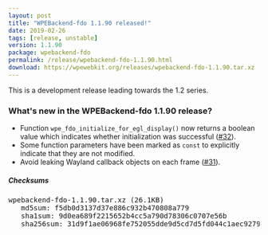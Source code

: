 ```yaml
---
layout: post
title: "WPEBackend-fdo 1.1.90 released!"
date: 2019-02-26
tags: [release, unstable]
version: 1.1.90
package: wpebackend-fdo
permalink: /release/wpebackend-fdo-1.1.90.html
download: https://wpewebkit.org/releases/wpebackend-fdo-1.1.90.tar.xz
---
```


This is a development release leading towards the 1.2 series.

### What's new in the WPEBackend-fdo 1.1.90 release?

- Function `wpe_fdo_initialize_for_egl_display()` now returns a boolean value
  which indicates whether initialization was successful ([#32](https://github.com/Igalia/WPEBackend-fdo/pull/32)).
- Some function parameters have been marked as `const` to explicitly indicate
  that they are not modified.
- Avoid leaking Wayland callback objects on each frame ([#31](https://github.com/Igalia/WPEBackend-fdo/pull/31)).

##### Checksums

<pre>
wpebackend-fdo-1.1.90.tar.xz (26.1KB)
   md5sum: f5db0d3137d37e886c932b470808a779
   sha1sum: 9d0ea689f2215652b4cc5a790d78306c0707e56b
   sha256sum: 31d9f1ae06968fe752055dde9d5cd7d5fd044c1aec92798bc0491d9a9cef84da
</pre>

